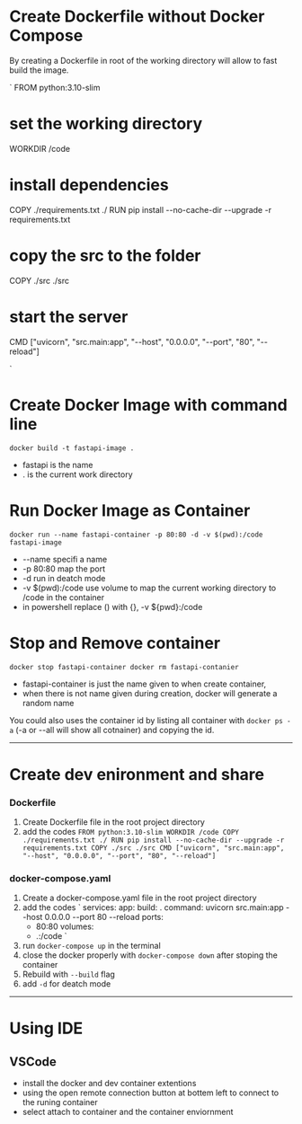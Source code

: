 # Create Dockerfile without Docker Compose

By creating a Dockerfile in root of the working directory will allow to fast build the image.

`
FROM python:3.10-slim

# set the working directory
WORKDIR /code

# install dependencies
COPY ./requirements.txt ./
RUN pip install --no-cache-dir --upgrade -r requirements.txt

# copy the src to the folder
COPY ./src ./src

# start the server
CMD ["uvicorn", "src.main:app", "--host", "0.0.0.0", "--port", "80", "--reload"]

`

# Create Docker Image with command line

`
docker build -t fastapi-image . 
`

- fastapi is the name
- . is the current work directory

# Run Docker Image as Container

`
docker run --name fastapi-container -p 80:80 -d -v $(pwd):/code fastapi-image
`

- --name specifi a name
- -p 80:80 map the port 
- -d run in deatch mode
- -v $(pwd):/code use volume to map the current working directory to /code in the container
- in powershell replace () with {}, -v ${pwd}:/code

# Stop and Remove container

`
docker stop fastapi-container
docker rm fastapi-contanier
`

- fastapi-container is just the name given to when create container, 
- when there is not name given during creation, docker will generate a random name

You could also uses the container id by listing all container with `docker ps -a` (-a or --all will show all cotnainer) and copying the id.

---

# Create dev enironment and share

### Dockerfile
1. Create Dockerfile file in the root project directory
2. add the codes
`
FROM python:3.10-slim
WORKDIR /code
COPY ./requirements.txt ./
RUN pip install --no-cache-dir --upgrade -r requirements.txt
COPY ./src ./src
CMD ["uvicorn", "src.main:app", "--host", "0.0.0.0", "--port", "80", "--reload"]
`


### docker-compose.yaml

1. Create a docker-compose.yaml file in the root project directory
2. add the codes
`
services:
  app:
    build: .
    command: uvicorn src.main:app --host 0.0.0.0 --port 80 --reload
    ports:
      - 80:80
    volumes:
      - .:/code
`
3. run `docker-compose up` in the terminal 
4. close the docker properly with `docker-compose down` after stoping the container
5. Rebuild with `--build` flag
6. add `-d` for deatch mode

---

# Using IDE

## VSCode

- install the docker and dev container extentions
- using the open remote connection button at bottem left to connect to the runing container
- select attach to container and the container enviornment



